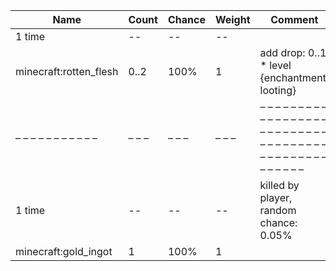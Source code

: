 | Name                   | Count | Chance | Weight | Comment                                                                                                |
| ---------------------- | ----- | ------ | ------ | ------------------------------------------------------------------------------------------------------ |
| 1 time                 |    -- |     -- |     -- |                                                                                                        |
| minecraft:rotten_flesh |  0..2 |   100% |      1 | add drop: 0..1 * level {enchantment: looting}                                                          |
| – – – – – – – – – – –  | – – – | – – –  | – – –  | – – – – – – – – – – – – – – – – – – – – – – – – – – – – – – – – – – – – – – – – – – – – – – – – – – –  |
| 1 time                 |    -- |     -- |     -- | killed by player, random chance: 0.05%|{enchantment: looting}: 0.060000000000000005% + 0.01%*(level-1) |
| minecraft:gold_ingot   |     1 |   100% |      1 |                                                                                                        |